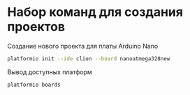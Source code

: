 # Набор команд для создания проектов

Создание нового проекта для платы Arduino Nano

```bash
platformio init --ide clion --board nanoatmega328new
```

Вывод доступных платформ

```bash
platformio boards
```
